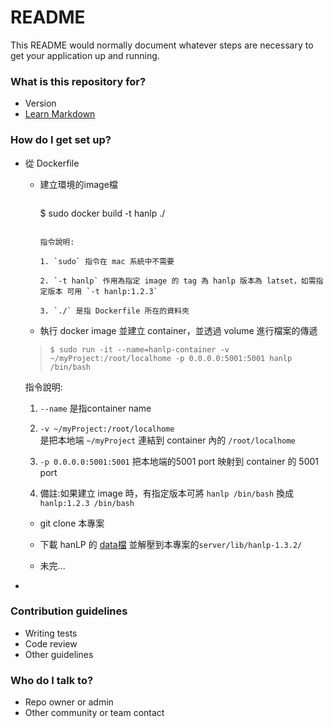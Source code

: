 # README #

This README would normally document whatever steps are necessary to get your application up and running.

### What is this repository for? ###

* Version
* [Learn Markdown](https://bitbucket.org/tutorials/markdowndemo)

### How do I get set up? ###

* 從 Dockerfile

  - 建立環境的image檔

    >```
    $ sudo docker build -t hanlp ./
    ```
    
    指令說明:

    1. `sudo` 指令在 mac 系統中不需要

    2. `-t hanlp` 作用為指定 image 的 tag 為 hanlp 版本為 latset，如需指定版本 可用 `-t hanlp:1.2.3`

    3. `./` 是指 Dockerfile 所在的資料夾  
  
  + 執行 docker image 並建立 container，並透過 volume 進行檔案的傳遞
   >```$ sudo run -it --name=hanlp-container -v ~/myProject:/root/localhome -p 0.0.0.0:5001:5001 hanlp /bin/bash```

    指令說明:

    1. `--name` 是指container name

    2. `-v ~/myProject:/root/localhome`   
  是把本地端 `~/myProject` 連結到 container 內的 `/root/localhome`

    3. `-p 0.0.0.0:5001:5001`
  把本地端的5001 port 映射到 container 的 5001 port

    4. 備註:如果建立 image 時，有指定版本可將 ``hanlp /bin/bash`` 換成 ``hanlp:1.2.3 /bin/bash``

  + git clone 本專案
  
  + 下載 hanLP 的 [data檔](https://drive.google.com/open?id=0B3fyfPWHm1TcYVZfaXR0MjNPZU0) 並解壓到本專案的`server/lib/hanlp-1.3.2/`

  + 未完...



* 

### Contribution guidelines ###

* Writing tests
* Code review
* Other guidelines

### Who do I talk to? ###

* Repo owner or admin
* Other community or team contact